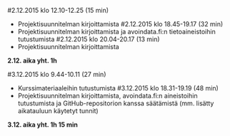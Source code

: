 #2.12.2015 klo 12.10-12.25 (15 min)
- Projektisuunnitelman kirjoittamista
#2.12.2015 klo 18.45-19.17 (32 min)
- Projektisuunnitelman kirjoittamista ja avoindata.fi:n tietoaineistoihin tutustumista
#2.12.2015 klo 20.04-20.17 (13 min)
- Projektisuunnitelman kirjoittamista

**2.12. aika yht. 1h**

#3.12.2015 klo 9.44-10.11 (27 min)
- Kurssimateriaaleihin tutustumista
#3.12.2015 klo 18.31-19.19 (48 min)
- Projektisuunnitelman kirjoittamista, avoindata.fi:n aineistoihin tutustumista ja GitHub-repositorion kanssa säätämistä (mm. lisätty aikatauluun käytetyt tunnit)

**3.12. aika yht. 1h 15 min**